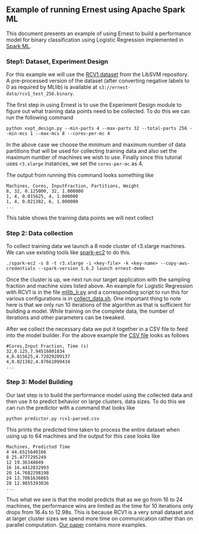 ## Example of running Ernest using Apache Spark ML

This document presents an example of using Ernest to build a performance
model for binary classification using Logistic Regression implemented in [Spark
ML](http://spark.apache.org/mllib).

### Step1: Dataset, Experiment Design

For this example we will use the [RCV1
dataset](https://www.csie.ntu.edu.tw/~cjlin/libsvmtools/datasets/binary.html#rcv1.binary) from the
LibSVM repository. A pre-processed version of the dataset (after converting negative labels to 0 as
required by MLlib) is available at `s3://ernest-data/rcv1_test_256.binary`.

The first step in using Ernest is to use the Experiment Design module to figure out what training
data points need to be collected. To do this we can run the following command
```
python expt_design.py --min-parts 4 --max-parts 32 --total-parts 256 --min-mcs 1 --max-mcs 8 --cores-per-mc 4
```

In the above case we choose the minimum and maximum number of data partitions that will be used for 
collecting training data and also set the maximum number of machines we wish to use. Finally since
this tutorial uses `r3.xlarge` instances, we set the `cores-per-mc` as 4. 

The output from running this command looks something like
```
Machines, Cores, InputFraction, Partitions, Weight
8, 32, 0.125000, 32, 1.000000
1, 4, 0.015625, 4, 1.000000
1, 4, 0.021382, 6, 1.000000
...
```

This table shows the training data points we will next collect

### Step 2: Data collection

To collect training data we launch a 8 node cluster of r3.xlarge machines. We can use existing tools
like [spark-ec2](https://github.com/amplab/spark-ec2) to do this.

```
./spark-ec2 -s 8 -t r3.xlarge -i <key-file> -k <key-name> --copy-aws-credentials --spark-version 1.6.2 launch ernest-demo
```

Once the cluster is up, we next run our target application with the sampling fraction and machine
sizes listed above. An example for Logistic Regression with RCV1 is in the file
[mllib_lr.py](mllib_lr.py) and a corresponding script to run this for various configurations is in
[collect_data.sh](collect_data.sh). One important thing to note here is that we only run 10
iterations of the algorithm as that is sufficient for building a model. While training on the
complete data, the number of iterations and other parameters can be tweaked.

After we collect the necessary data we put it together in a CSV file to feed into the model builder.
For the above example the [CSV file](rcv1-parsed.csv) looks as follows
```
#Cores,Input Fraction, Time (s)
32,0.125,7.94516801834
4,0.015625,4.72029209137
4,0.021382,4.87661099434
...
```

### Step 3: Model Building

Our last step is to build the performance model using the collected data and then use it to predict
behavior on large clusters, data sizes. To do this we can run the predictor with a command that
looks like
```
python predictor.py rcv1-parsed.csv
```
This prints the predicted time taken to process the entire dataset when using up to 64 machines and
the output for this case looks like
```
Machines, Predicted Time
4 44.6515640166
8 25.4777295249
12 19.36348049
16 16.4412832993
20 14.7682298198
24 13.7061636865
28 12.9855393036
...
```

Thus what we see is that the model predicts that as we go from 16 to 24 machines, the performance wins
are limited as the time for 10 iterations only drops from 16.4s to 12.98s. This is because RCV1 is a
very small dataset and at larger cluster sizes we spend more time on communication rather than on
parallel computation. [Our paper](http://shivaram.org/publications/ernest-nsdi.pdf) contains more 
examples.
